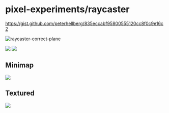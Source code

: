 # pixel-experiments/raycaster

https://gist.github.com/peterhellberg/835eccabf95800555120cc8f0c9e16c2

![raycaster-correct-plane](https://user-images.githubusercontent.com/565124/31767008-dcb79532-b4c9-11e7-89dd-7dbb7efddae7.gif)

![](https://user-images.githubusercontent.com/565124/31748193-a3f5a61a-b471-11e7-8840-e49b1d9e475d.png)
![](https://user-images.githubusercontent.com/565124/31748194-a4209032-b471-11e7-8a8b-b747121f7e6c.png)

## Minimap
![](https://user-images.githubusercontent.com/565124/31767913-4e5ad340-b4cd-11e7-8831-c114d99e2480.png)

## Textured
![](https://camo.githubusercontent.com/a6cee30a3c869d4214cf296648bbfc6b5d61d64e/68747470733a2f2f6173736574732e63372e73652f73637265656e73686f74732f7261796361737465722d74657874757265642d32303137313031392d3231323233312e706e67)
